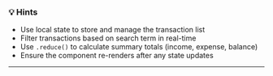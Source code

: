 ### 💡 **Hints**

* Use local state to store and manage the transaction list
* Filter transactions based on search term in real-time
* Use `.reduce()` to calculate summary totals (income, expense, balance)
* Ensure the component re-renders after any state updates

---
